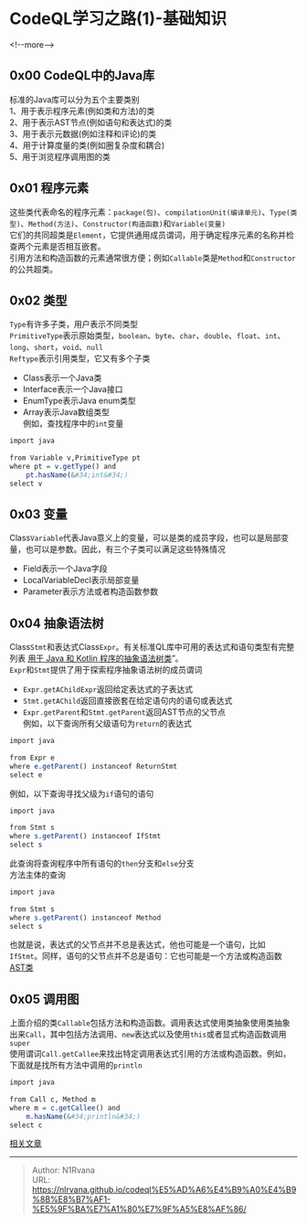 # CodeQL学习之路(1)-基础知识

  
  
&lt;!--more--&gt;  
## 0x00 CodeQL中的Java库  
标准的Java库可以分为五个主要类别  
1、用于表示程序元素(例如类和方法)的类  
2、用于表示AST节点(例如语句和表达式)的类  
3、用于表示元数据(例如注释和评论)的类  
4、用于计算度量的类(例如圈复杂度和耦合)  
5、用于浏览程序调用图的类  
## 0x01 程序元素  
这些类代表命名的程序元素：`package(包)`、`compilationUnit(编译单元)`、`Type(类型)`、`Method(方法)`、`Constructor(构造函数)`和`Variable(变量)`  
它们的共同超类是`Element`，它提供通用成员谓词，用于确定程序元素的名称并检查两个元素是否相互嵌套。  
引用方法和构造函数的元素通常很方便；例如`Callable`类是`Method`和`Constructor`的公共超类。  
## 0x02 类型  
`Type`有许多子类，用户表示不同类型  
`PrimitiveType`表示原始类型，`boolean`、`byte`、`char`、`double`、`float`、`int`、`long`、`short`，`void`、`null`  
`Reftype`表示引用类型，它又有多个子类  
- Class表示一个Java类  
- Interface表示一个Java接口  
- EnumType表示Java enum类型  
- Array表示Java数组类型  
例如，查找程序中的`int`变量  
```q  
import java  
  
from Variable v,PrimitiveType pt   
where pt = v.getType() and  
    pt.hasName(&#34;int&#34;)  
select v  
```  
## 0x03 变量  
Class`Variable`代表Java意义上的变量，可以是类的成员字段，也可以是局部变量，也可以是参数。因此，有三个子类可以满足这些特殊情况  
- Field表示一个Java字段  
- LocalVariableDecl表示局部变量  
- Parameter表示方法或者构造函数参数  
## 0x04 抽象语法树  
Class`Stmt`和表达式Class`Expr`。有关标准QL库中可用的表达式和语句类型有完整列表 [用于 Java 和 Kotlin 程序的抽象语法树类](https://codeql.github.com/docs/codeql-language-guides/abstract-syntax-tree-classes-for-working-with-java-programs/)”。  
`Expr`和`Stmt`提供了用于探索程序抽象语法树的成员谓词  
- `Expr.getAChildExpr`返回给定表达式的子表达式  
- `Stmt.getAChild`返回直接嵌套在给定语句内的语句或表达式  
- `Expr.getParent`和`Stmt.getParent`返回AST节点的父节点  
例如，以下查询所有父级语句为`return`的表达式  
```q  
import java  
  
from Expr e  
where e.getParent() instanceof ReturnStmt  
select e  
```  
例如，以下查询寻找父级为`if`语句的语句  
```q  
import java  
  
from Stmt s  
where s.getParent() instanceof IfStmt  
select s  
```  
此查询将查询程序中所有语句的`then`分支和`else`分支  
方法主体的查询  
```q  
import java  
  
from Stmt s   
where s.getParent() instanceof Method   
select s  
```  
也就是说，表达式的父节点并不总是表达式，他也可能是一个语句，比如`IfStmt`。同样，语句的父节点并不总是语句：它也可能是一个方法或构造函数  
[AST类](https://codeql.github.com/docs/codeql-language-guides/overflow-prone-comparisons-in-java/)  
## 0x05 调用图  
上面介绍的类`Callable`包括方法和构造函数。调用表达式使用类抽象使用类抽象出来`Call`，其中包括方法调用、`new`表达式以及使用`this`或者显式构造函数调用`super`  
使用谓词`Call.getCallee`来找出特定调用表达式引用的方法或构造函数。例如，下面就是找所有方法中调用的`println`  
```q  
import java  
  
from Call c, Method m  
where m = c.getCallee() and  
    m.hasName(&#34;println&#34;)  
select c  
```  
[相关文章](https://codeql.github.com/docs/codeql-language-guides/navigating-the-call-graph/)  
  

---

> Author: N1Rvana  
> URL: https://nlrvana.github.io/codeql%E5%AD%A6%E4%B9%A0%E4%B9%8B%E8%B7%AF1-%E5%9F%BA%E7%A1%80%E7%9F%A5%E8%AF%86/  

